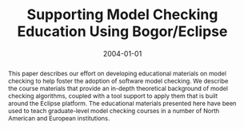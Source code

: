---
title: "Supporting Model Checking Education Using Bogor/Eclipse"
abstract: "This paper describes our effort on developing educational materials on model checking to help foster the adoption of software model checking. We describe the course materials that provide an in-depth theoretical background of model checking algorithms, coupled with a tool support to apply them that is built around the Eclipse platform. The educational materials presented here have been used to teach graduate-level model checking courses in a number of North American and European institutions."
date: 2004-01-01
venue: "Proceedings of the 2004 OOPSLA workshop on Eclipse Technology eXchange, ETX 2004, Vancouver, British Columbia, Canada, October 24, 2004"
paperurl: https://dl.acm.org/doi/abs/10.1145/1066129.1066147
authors: "Matthew B. Dwyer, John Hatcliff and Matthew Hoosier"
awards: ""
---